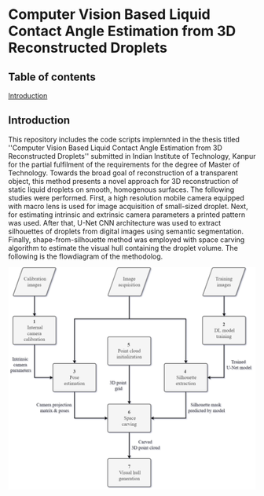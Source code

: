 # Computer Vision Based Liquid Contact Angle Estimation from 3D Reconstructed Droplets

## Table of contents
[Introduction](#introduction)

## Introduction <a name="introduction"></a>
This repository includes the code scripts implemnted in the thesis titled ''Computer Vision Based Liquid Contact Angle Estimation from 3D Reconstructed Droplets'' submitted in Indian Institute of Technology, Kanpur for the partial fulfilment of the requirements for the degree of Master of Technology. Towards the broad goal of reconstruction of a transparent object, this method presents a novel approach for 3D reconstruction of static liquid droplets on smooth, homogenous surfaces. The following studies were performed. First, a high resolution mobile camera equipped with macro lens is used for image acquisition of small-sized droplet. Next, for estimating intrinsic and extrinsic camera parameters a printed pattern was used. After that, U-Net CNN architecture was used to extract silhouettes of droplets from digital images using semantic segmentation. Finally, shape-from-silhouette method was employed with space carving algorithm to estimate the visual hull containing the droplet volume. The following is the flowdiagram of the methodolog.

<p align="center">
  <img src="https://github.com/rawakash66/Thesis_Akash_2022/blob/main/Carving%20methodology.png" width="1000">
</p>
